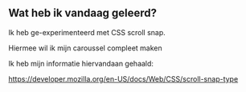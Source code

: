 ## Wat heb ik vandaag geleerd?

Ik heb ge-experimenteerd met CSS scroll snap.  

Hiermee wil ik mijn caroussel compleet maken  

Ik heb mijn informatie hiervandaan gehaald:  

https://developer.mozilla.org/en-US/docs/Web/CSS/scroll-snap-type

